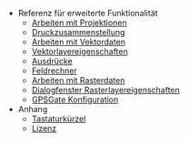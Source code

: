 * Referenz für erweiterte Funktionalität
  - [Arbeiten mit Projektionen](working_with_projections/working_with_projections.md)
  - [Druckzusammenstellung](print_composer/print_composer.md)
  - [Arbeiten mit Vektordaten](working_with_vector/supported_data.md)
  - [Vektorlayereigenschaften](working_with_vector/vector_properties.md)
  - [Ausdrücke](working_with_vector/expression.md)
  - [Feldrechner](working_with_vector/field_calculator.md)
  - [Arbeiten mit Rasterdaten](working_with_raster/supported_data.md)
  - [Dialogfenster Rasterlayereigenschaften](working_with_raster/raster_properties.md)
  - [GPSGate Konfiguration](gpsgate/gpsgate.md)
* Anhang
  - [Tastaturkürzel](appendices/shortcuts.md)
  - [Lizenz](appendices/license.md)
